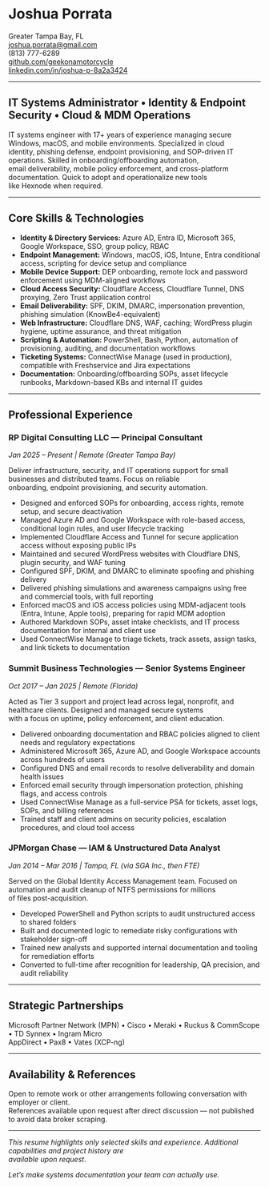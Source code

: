 # Joshua Porrata  
Greater Tampa Bay, FL  
[joshua.porrata@gmail.com](mailto:joshua.porrata@gmail.com)  
(813) 777-6289  
[github.com/geekonamotorcycle](https://github.com/geekonamotorcycle/markdown-resumes)  
[linkedin.com/in/joshua-p-8a2a3424](https://www.linkedin.com/in/joshua-p-8a2a3424/)

---

## IT Systems Administrator • Identity & Endpoint Security • Cloud & MDM Operations

IT systems engineer with 17+ years of experience managing secure Windows, macOS, and mobile environments. Specialized in cloud  
identity, phishing defense, endpoint provisioning, and SOP-driven IT operations. Skilled in onboarding/offboarding automation,  
email deliverability, mobile policy enforcement, and cross-platform documentation. Quick to adopt and operationalize new tools  
like Hexnode when required.

---

## Core Skills & Technologies

- **Identity & Directory Services:** Azure AD, Entra ID, Microsoft 365, Google Workspace, SSO, group policy, RBAC  
- **Endpoint Management:** Windows, macOS, iOS, Intune, Entra conditional access, scripting for device setup and compliance  
- **Mobile Device Support:** DEP onboarding, remote lock and password enforcement using MDM-aligned workflows  
- **Cloud Access Security:** Cloudflare Access, Cloudflare Tunnel, DNS proxying, Zero Trust application control  
- **Email Deliverability:** SPF, DKIM, DMARC, impersonation prevention, phishing simulation (KnowBe4-equivalent)  
- **Web Infrastructure:** Cloudflare DNS, WAF, caching; WordPress plugin hygiene, uptime assurance, and threat mitigation  
- **Scripting & Automation:** PowerShell, Bash, Python, automation of provisioning, auditing, and documentation workflows  
- **Ticketing Systems:** ConnectWise Manage (used in production), compatible with Freshservice and Jira expectations  
- **Documentation:** Onboarding/offboarding SOPs, asset lifecycle runbooks, Markdown-based KBs and internal IT guides  

---

## Professional Experience

### RP Digital Consulting LLC — Principal Consultant  
*Jan 2025 – Present | Remote (Greater Tampa Bay)*  

Deliver infrastructure, security, and IT operations support for small businesses and distributed teams. Focus on reliable  
onboarding, endpoint provisioning, and security automation.

- Designed and enforced SOPs for onboarding, access rights, remote setup, and secure deactivation  
- Managed Azure AD and Google Workspace with role-based access, conditional login rules, and user lifecycle tracking  
- Implemented Cloudflare Access and Tunnel for secure application access without exposing public IPs  
- Maintained and secured WordPress websites with Cloudflare DNS, plugin security, and WAF tuning  
- Configured SPF, DKIM, and DMARC to eliminate spoofing and phishing delivery  
- Delivered phishing simulations and awareness campaigns using free and commercial tools, with full reporting  
- Enforced macOS and iOS access policies using MDM-adjacent tools (Entra, Intune, Apple tools), preparing for rapid MDM adoption  
- Authored Markdown SOPs, asset intake checklists, and IT process documentation for internal and client use  
- Used ConnectWise Manage to triage tickets, track assets, assign tasks, and link tickets to documentation  

### Summit Business Technologies — Senior Systems Engineer  
*Oct 2017 – Jan 2025 | Remote (Florida)*  

Acted as Tier 3 support and project lead across legal, nonprofit, and healthcare clients. Designed and managed secure systems  
with a focus on uptime, policy enforcement, and client education.

- Delivered onboarding documentation and RBAC policies aligned to client needs and regulatory expectations  
- Administered Microsoft 365, Azure AD, and Google Workspace accounts across hundreds of users  
- Configured DNS and email records to resolve deliverability and domain health issues  
- Enforced email security through impersonation protection, phishing flags, and access controls  
- Used ConnectWise Manage as a full-service PSA for tickets, asset logs, SOPs, and billing references  
- Trained staff and client admins on security policies, escalation procedures, and cloud tool access  

### JPMorgan Chase — IAM & Unstructured Data Analyst  
*Jan 2014 – Mar 2016 | Tampa, FL (via SGA Inc., then FTE)*  

Served on the Global Identity Access Management team. Focused on automation and audit cleanup of NTFS permissions for millions  
of files post-acquisition.

- Developed PowerShell and Python scripts to audit unstructured access to shared folders  
- Built and documented logic to remediate risky configurations with stakeholder sign-off  
- Trained new analysts and supported internal documentation and tooling for remediation efforts  
- Converted to full-time after recognition for leadership, QA precision, and audit reliability  

---

## Strategic Partnerships

Microsoft Partner Network (MPN) • Cisco • Meraki • Ruckus & CommScope • TD Synnex • Ingram Micro  
AppDirect • Pax8 • Vates (XCP-ng)

---

## Availability & References

Open to remote work or other arrangements following conversation with employer or client.  
References available upon request after direct discussion — not published to avoid data broker scraping.

---

*This resume highlights only selected skills and experience. Additional capabilities and project history are  
available upon request.*

*Let’s make systems documentation your team can actually use.*
